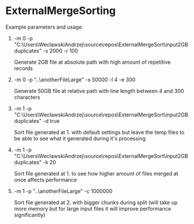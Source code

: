 # ExternalMergeSorting

Example parameters and usage:

1. -m 0 -p "C:\\Users\WeclawskiAndrzej\source\repos\ExternalMergeSort\input2GBduplicates" -s 2000 -r 100 
   
   Generate 2GB file at absolute path with high amount of repetitive records
    
2. -m 0 -p "..\anotherFileLarge" -s 50000 -l 4 -e 300 
   
   Generate 50GB file at relative path with line length between 4 and 300 characters
    
3. -m 1 -p "C:\\Users\WeclawskiAndrzej\source\repos\ExternalMergeSort\input2GBduplicates" -d true
  
   Sort file generated at 1. with default settings but leave the temp files to be able to see what it generated during it's processing
    
4. -m 1 -p "C:\\Users\WeclawskiAndrzej\source\repos\ExternalMergeSort\input2GBduplicates" -k 20
   
   Sort file generated at 1. to see how higher amount of files merged at once affects performance
    
5. -m 1 -p "..\anotherFileLarge" -c 1000000
   
   Sort file generated at 2. with bigger chunks during split (will take up more memory but for large input files it will improve performance significantly) 
